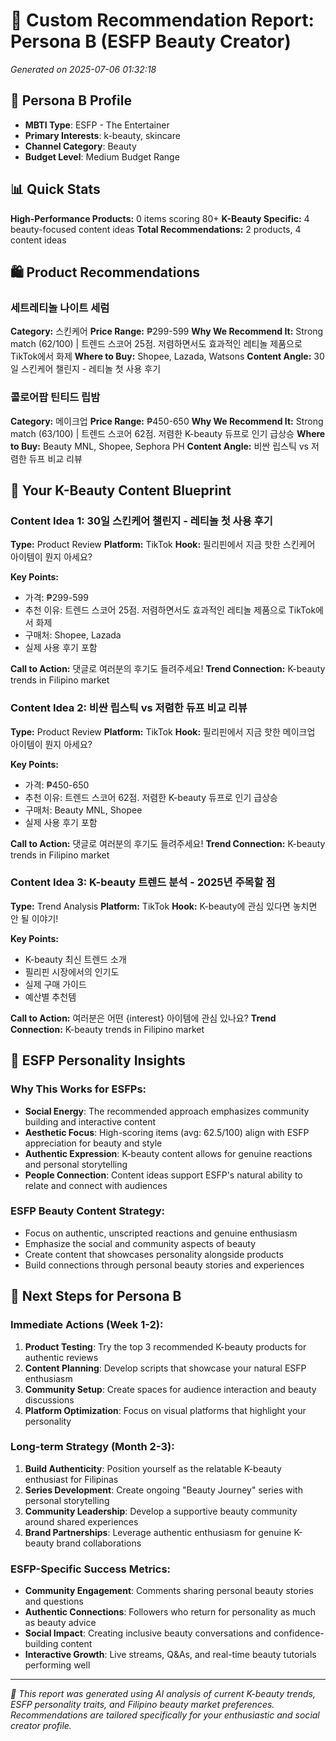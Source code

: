 # 🎯 Custom Recommendation Report: Persona B (ESFP Beauty Creator)

*Generated on 2025-07-06 01:32:18*

## 👤 Persona B Profile
- **MBTI Type**: ESFP - The Entertainer
- **Primary Interests**: k-beauty, skincare
- **Channel Category**: Beauty
- **Budget Level**: Medium Budget Range

## 📊 Quick Stats
**High-Performance Products:** 0 items scoring 80+
**K-Beauty Specific:** 4 beauty-focused content ideas
**Total Recommendations:** 2 products, 4 content ideas

## 🛍️ Product Recommendations

### 세트레티놀 나이트 세럼
**Category:** 스킨케어
**Price Range:** ₱299-599
**Why We Recommend It:** Strong match (62/100) | 트렌드 스코어 25점. 저렴하면서도 효과적인 레티놀 제품으로 TikTok에서 화제
**Where to Buy:** Shopee, Lazada, Watsons
**Content Angle:** 30일 스킨케어 챌린지 - 레티놀 첫 사용 후기

### 콜로어팝 틴티드 립밤
**Category:** 메이크업
**Price Range:** ₱450-650
**Why We Recommend It:** Strong match (63/100) | 트렌드 스코어 62점. 저렴한 K-beauty 듀프로 인기 급상승
**Where to Buy:** Beauty MNL, Shopee, Sephora PH
**Content Angle:** 비싼 립스틱 vs 저렴한 듀프 비교 리뷰

## 📝 Your K-Beauty Content Blueprint

### Content Idea 1: 30일 스킨케어 챌린지 - 레티놀 첫 사용 후기
**Type:** Product Review
**Platform:** TikTok
**Hook:** 필리핀에서 지금 핫한 스킨케어 아이템이 뭔지 아세요?

**Key Points:**
- 가격: ₱299-599
- 추천 이유: 트렌드 스코어 25점. 저렴하면서도 효과적인 레티놀 제품으로 TikTok에서 화제
- 구매처: Shopee, Lazada
- 실제 사용 후기 포함

**Call to Action:** 댓글로 여러분의 후기도 들려주세요!
**Trend Connection:** K-beauty trends in Filipino market

### Content Idea 2: 비싼 립스틱 vs 저렴한 듀프 비교 리뷰
**Type:** Product Review
**Platform:** TikTok
**Hook:** 필리핀에서 지금 핫한 메이크업 아이템이 뭔지 아세요?

**Key Points:**
- 가격: ₱450-650
- 추천 이유: 트렌드 스코어 62점. 저렴한 K-beauty 듀프로 인기 급상승
- 구매처: Beauty MNL, Shopee
- 실제 사용 후기 포함

**Call to Action:** 댓글로 여러분의 후기도 들려주세요!
**Trend Connection:** K-beauty trends in Filipino market

### Content Idea 3: K-beauty 트렌드 분석 - 2025년 주목할 점
**Type:** Trend Analysis
**Platform:** TikTok
**Hook:** K-beauty에 관심 있다면 놓치면 안 될 이야기!

**Key Points:**
- K-beauty 최신 트렌드 소개
- 필리핀 시장에서의 인기도
- 실제 구매 가이드
- 예산별 추천템

**Call to Action:** 여러분은 어떤 {interest} 아이템에 관심 있나요?
**Trend Connection:** K-beauty trends in Filipino market

## 🌟 ESFP Personality Insights

### Why This Works for ESFPs:
- **Social Energy**: The recommended approach emphasizes community building and interactive content
- **Aesthetic Focus**: High-scoring items (avg: 62.5/100) align with ESFP appreciation for beauty and style
- **Authentic Expression**: K-beauty content allows for genuine reactions and personal storytelling
- **People Connection**: Content ideas support ESFP's natural ability to relate and connect with audiences

### ESFP Beauty Content Strategy:
- Focus on authentic, unscripted reactions and genuine enthusiasm
- Emphasize the social and community aspects of beauty
- Create content that showcases personality alongside products
- Build connections through personal beauty stories and experiences

## 🎯 Next Steps for Persona B

### Immediate Actions (Week 1-2):
1. **Product Testing**: Try the top 3 recommended K-beauty products for authentic reviews
2. **Content Planning**: Develop scripts that showcase your natural ESFP enthusiasm
3. **Community Setup**: Create spaces for audience interaction and beauty discussions
4. **Platform Optimization**: Focus on visual platforms that highlight your personality

### Long-term Strategy (Month 2-3):
1. **Build Authenticity**: Position yourself as the relatable K-beauty enthusiast for Filipinas
2. **Series Development**: Create ongoing "Beauty Journey" series with personal storytelling
3. **Community Leadership**: Develop a supportive beauty community around shared experiences
4. **Brand Partnerships**: Leverage authentic enthusiasm for genuine K-beauty brand collaborations

### ESFP-Specific Success Metrics:
- **Community Engagement**: Comments sharing personal beauty stories and questions
- **Authentic Connections**: Followers who return for personality as much as beauty advice
- **Social Impact**: Creating inclusive beauty conversations and confidence-building content
- **Interactive Growth**: Live streams, Q&As, and real-time beauty tutorials performing well

---

*🌟 This report was generated using AI analysis of current K-beauty trends, ESFP personality traits, and Filipino beauty market preferences. Recommendations are tailored specifically for your enthusiastic and social creator profile.*